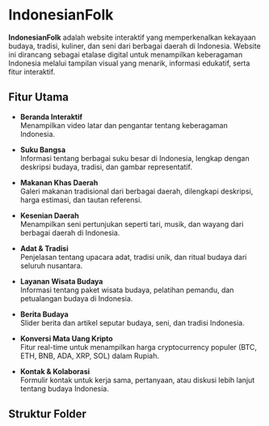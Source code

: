 # IndonesianFolk

**IndonesianFolk** adalah website interaktif yang memperkenalkan kekayaan budaya, tradisi, kuliner, dan seni dari berbagai daerah di Indonesia. Website ini dirancang sebagai etalase digital untuk menampilkan keberagaman Indonesia melalui tampilan visual yang menarik, informasi edukatif, serta fitur interaktif.

## Fitur Utama

- **Beranda Interaktif**  
  Menampilkan video latar dan pengantar tentang keberagaman Indonesia.

- **Suku Bangsa**  
  Informasi tentang berbagai suku besar di Indonesia, lengkap dengan deskripsi budaya, tradisi, dan gambar representatif.

- **Makanan Khas Daerah**  
  Galeri makanan tradisional dari berbagai daerah, dilengkapi deskripsi, harga estimasi, dan tautan referensi.

- **Kesenian Daerah**  
  Menampilkan seni pertunjukan seperti tari, musik, dan wayang dari berbagai daerah di Indonesia.

- **Adat & Tradisi**  
  Penjelasan tentang upacara adat, tradisi unik, dan ritual budaya dari seluruh nusantara.

- **Layanan Wisata Budaya**  
  Informasi tentang paket wisata budaya, pelatihan pemandu, dan petualangan budaya di Indonesia.

- **Berita Budaya**  
  Slider berita dan artikel seputar budaya, seni, dan tradisi Indonesia.

- **Konversi Mata Uang Kripto**  
  Fitur real-time untuk menampilkan harga cryptocurrency populer (BTC, ETH, BNB, ADA, XRP, SOL) dalam Rupiah.

- **Kontak & Kolaborasi**  
  Formulir kontak untuk kerja sama, pertanyaan, atau diskusi lebih lanjut tentang budaya Indonesia.

## Struktur Folder